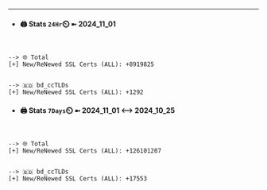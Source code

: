 

---
- #### 🖨️ **Stats** `24Hr`⏲️ ➼ 2024_11_01
```console


--> 🌐 Total
[+] New/ReNewed SSL Certs (ALL): +8919825


--> 🇧🇩 bd_ccTLDs
[+] New/ReNewed SSL Certs (ALL): +1292

```

- #### 🖨️ **Stats** `7Days`⏲️ ➼ 2024_11_01 <--> 2024_10_25
```console


--> 🌐 Total
[+] New/ReNewed SSL Certs (ALL): +126101207


--> 🇧🇩 bd_ccTLDs
[+] New/ReNewed SSL Certs (ALL): +17553

```

